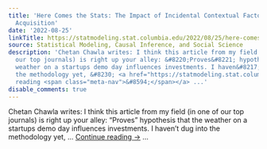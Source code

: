```yaml
---
title: 'Here Comes the Stats: The Impact of Incidental Contextual Factors on Research
  Acquisition'
date: '2022-08-25'
linkTitle: https://statmodeling.stat.columbia.edu/2022/08/25/here-comes-the-stats-the-impact-of-incidental-contextual-factors-on-research-acquisition/
source: Statistical Modeling, Causal Inference, and Social Science
description: 'Chetan Chawla writes: I think this article from my field (in one of
  our top journals) is right up your alley: &#8220;Proves&#8221; hypothesis that the
  weather on a startups demo day influences investments. I haven&#8217;t dug into
  the methodology yet, &#8230; <a href="https://statmodeling.stat.columbia.edu/2022/08/25/here-comes-the-stats-the-impact-of-incidental-contextual-factors-on-research-acquisition/">Continue
  reading <span class="meta-nav">&#8594;</span></a> ...'
disable_comments: true
---
```

Chetan Chawla writes: I think this article from my field (in one of our top journals) is right up your alley: &#8220;Proves&#8221; hypothesis that the weather on a startups demo day influences investments. I haven&#8217;t dug into the methodology yet, &#8230; <a href="https://statmodeling.stat.columbia.edu/2022/08/25/here-comes-the-stats-the-impact-of-incidental-contextual-factors-on-research-acquisition/">Continue reading <span class="meta-nav">&#8594;</span></a> ...